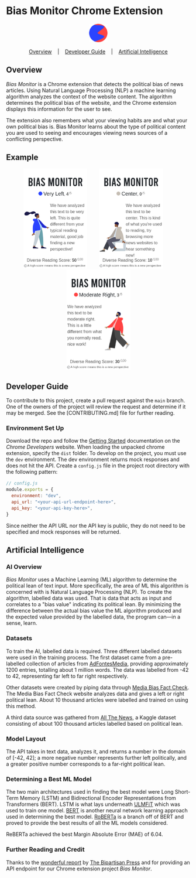 # Bias Monitor Chrome Extension
<p align="center">
    <a href="https://github.com/Alex0Blackwell/bias-monitor">
        <img src="./dist/imgs/128.png" width="50px">
    </a>
</p>

<p align="center">
  <a href="#overview">Overview</a>
  &nbsp;&nbsp;&nbsp;|&nbsp;&nbsp;&nbsp;
  <a href="#developer-guide">Developer Guide</a>
  &nbsp;&nbsp;&nbsp;|&nbsp;&nbsp;&nbsp;
  <a href="#artificial-intelligence">Artificial Intelligence</a>
</p>

## Overview
*Bias Monitor* is a Chrome extension that detects the political bias
of news articles. Using Natural Language Processing (NLP) a machine
learning algorithm analyzes the context of the website content. The
algorithm determines the political bias of the website, and the
Chrome extension displays this information for the user to see.  

The extension also remembers what your viewing habits are and
what your own political bias is. Bias Monitor learns about the
type of political content you are used to seeing and encourages
viewing news sources of a conflicting perspective.

## Example
<p align="center">
  <img src="./pictures/left_example.png" width="175px" />
  &nbsp;&nbsp;&nbsp;&nbsp;&nbsp;&nbsp;
  <img src="./pictures/center_example.png" width="175px" />
  &nbsp;&nbsp;&nbsp;&nbsp;&nbsp;&nbsp;
  <img src="./pictures/right_example.png" width="175px" />
</p>

## Developer Guide
To contribute to this project, create a pull request against the
`main` branch. One of the owners of the project will review the
request and determine if it may be merged. See the
[CONTRIBUTING.md] file for further reading.

### Environment Set Up
Download the repo and follow the
[Getting Started](https://developer.chrome.com/docs/extensions/mv3/getstarted/)
documentation on the *Chrome Developers* website.
When loading the unpacked chrome extension, specify the `dist`
folder. To develop on the project, you must use the `dev`
environment. The dev environment returns mock responses and does
not hit the API. Create a `config.js` file in the project
root directory with the following pattern:
```js
// config.js
module.exports = {
  environment: "dev",
  api_url: "<your-api-url-endpoint-here>",
  api_key: "<your-api-key-here>",
}
```
Since neither the API URL nor the API key is public, they
do not need to be specified and mock responses will be returned.

## Artificial Intelligence
### AI Overview
*Bias Monitor* uses a Machine Learning (ML) algorithm to determine the political lean of text input. More specifically, the area of ML this algorithm is concerned with is Natural Language Processing (NLP). To create the algorithm, labelled data was used. That is data that acts as input and correlates to a "bias value" indicating its political lean. By minimizing the difference between the actual bias value the ML algorithm produced and the expected value provided by the labelled data, the program can—in a sense, learn.

### Datasets
To train the AI, labelled data is required. Three different labelled
datasets were used in the training process. The first dataset came
from a pre-labelled collection of articles from
[AdFontesMedia](https://adfontesmedia.com/), providing approximately
1200 entries, totalling about 1 million words. The data was labelled
from -42 to 42, representing far left to far right respectively.  

Other datasets were created by piping data through
[Media Bias Fact Check](https://mediabiasfactcheck.com/).
The Media Bias Fact Check website analyzes data and gives a left
or right political lean. About 10 thousand articles were labelled
and trained on using this method.  

A third data source was gathered from
[All The News](https://www.kaggle.com/snapcrack/all-the-news),
a Kaggle dataset consisting of about 100 thousand articles
labelled based on political lean.

### Model Layout
The API takes in text data, analyzes it, and returns a number in
the domain of [-42, 42]; a more negative number represents further
left politically, and a greater positive number corresponds to a
far-right political lean.

### Determining a Best ML Model
The two main architectures used in finding the best model were
Long Short-Term Memory (LSTM) and Bidirectional Encoder
Representations from Transformers (BERT). LSTM is what lays
underneath
[ULMFiT](https://docs.fast.ai/tutorial.text.html#The-ULMFiT-approach)
which was used to train one model.
[BERT](https://github.com/google-research/bert) is another neural
network learning approach used in determining the best model.
[RoBERTa](https://pytorch.org/hub/pytorch_fairseq_roberta/)
is a branch off of BERT and proved to provide the best
results of all the ML models considered.  

ReBERTa achieved the best Margin Absolute Error (MAE) of
6.04.

### Further Reading and Credit
Thanks to the
[wonderful report](https://www.thebipartisanpress.com/politics/calculating-political-bias-and-fighting-partisanship-with-ai/)
by [The Bipartisan Press](https://www.thebipartisanpress.com/)
and for providing an API endpoint for our Chrome extension
project *Bias Monitor*.
